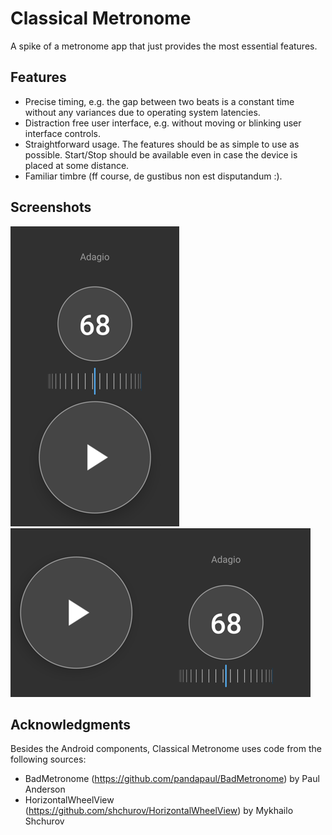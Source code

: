 # Classical Metronome

A spike of a metronome app that just provides the most essential features.

## Features

* Precise timing, e.g. the gap between two beats is a constant time without any variances due to operating system latencies.
* Distraction free user interface, e.g. without moving or blinking user interface controls.
* Straightforward usage. The features should be as simple to use as possible. Start/Stop should be available even in case the device is placed at some distance.
* Familiar timbre (ff course, de gustibus non est disputandum :).

## Screenshots

![portrait](https://github.com/Christedge/ClassicalMetronome/blob/master/screenshots/Classical%20Metronome%20Screenshot%20Portrait.png)
![landscape](https://github.com/Christedge/ClassicalMetronome/blob/master/screenshots/Classical%20Metronome%20Screenshot%20Landscape.png)


## Acknowledgments

Besides the Android components, Classical Metronome uses code from the following sources:

* BadMetronome (https://github.com/pandapaul/BadMetronome) by Paul Anderson
* HorizontalWheelView (https://github.com/shchurov/HorizontalWheelView) by Mykhailo Shchurov


